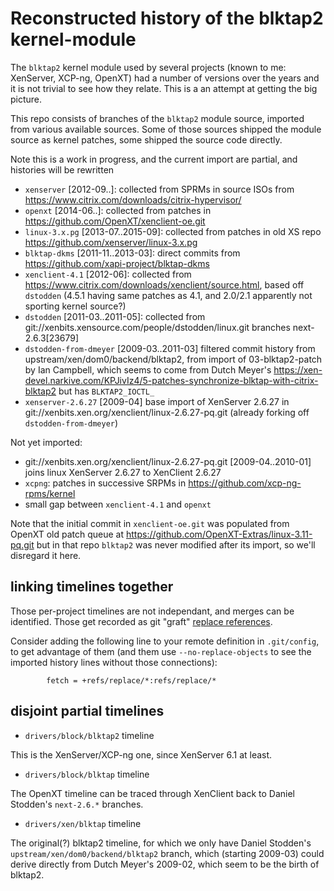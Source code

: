# Reconstructed history of the blktap2 kernel-module

The `blktap2` kernel module used by several projects (known to me:
XenServer, XCP-ng, OpenXT) had a number of versions over the years and
it is not trivial to see how they relate.  This is a an attempt at
getting the big picture.

This repo consists of branches of the `blktap2` module source,
imported from various available sources.  Some of those sources
shipped the module source as kernel patches, some shipped the source
code directly.

Note this is a work in progress, and the current import are partial,
and histories will be rewritten

* `xenserver` [2012-09..]: collected from SPRMs in source ISOs from
  https://www.citrix.com/downloads/citrix-hypervisor/
* `openxt` [2014-06..]: collected from patches in
  https://github.com/OpenXT/xenclient-oe.git
* `linux-3.x.pg` [2013-07..2015-09]: collected from patches in old XS repo
  https://github.com/xenserver/linux-3.x.pg
* `blktap-dkms` [2011-11..2013-03]: direct commits from
  https://github.com/xapi-project/blktap-dkms
* `xenclient-4.1` [2012-06]: collected from
  https://www.citrix.com/downloads/xenclient/source.html, based off
  `dstodden` (4.5.1 having same patches as 4.1, and 2.0/2.1 apparently
  not sporting kernel source?)
* `dstodden` [2011-03..2011-05]: collected from
  git://xenbits.xensource.com/people/dstodden/linux.git branches
  next-2.6.3[23679]
* `dstodden-from-dmeyer` [2009-03..2011-03] filtered commit history from
  upstream/xen/dom0/backend/blktap2, from import of 03-blktap2-patch
  by Ian Campbell, which seems to come from Dutch Meyer's
  https://xen-devel.narkive.com/KPJivIz4/5-patches-synchronize-blktap-with-citrix-blktap2
  but has `BLKTAP2_IOCTL_`
* `xenserver-2.6.27` [2009-04] base import of XenServer 2.6.27 in
  git://xenbits.xen.org/xenclient/linux-2.6.27-pq.git (already forking
  off `dstodden-from-dmeyer`)

Not yet imported:
* git://xenbits.xen.org/xenclient/linux-2.6.27-pq.git
  [2009-04..2010-01] joins linux XenServer 2.6.27 to XenClient 2.6.27
* `xcpng`: patches in successive SRPMs in
  https://github.com/xcp-ng-rpms/kernel
* small gap between `xenclient-4.1` and `openxt`

Note that the initial commit in `xenclient-oe.git` was populated from
OpenXT old patch queue at
https://github.com/OpenXT-Extras/linux-3.11-pq.git but in that repo
`blktap2` was never modified after its import, so we'll disregard it
here.

## linking timelines together

Those per-project timelines are not independant, and merges can be
identified.  Those get recorded as git "graft" [replace
references](https://git-scm.com/docs/git-replace).

Consider adding the following line to your remote definition in
`.git/config`, to get advantage of them (and them use
`--no-replace-objects` to see the imported history lines without those
connections):

```
        fetch = +refs/replace/*:refs/replace/*
```

## disjoint partial timelines

* `drivers/block/blktap2` timeline

This is the XenServer/XCP-ng one, since XenServer 6.1 at least.

* `drivers/block/blktap` timeline

The OpenXT timeline can be traced through XenClient back to Daniel
Stodden's `next-2.6.*` branches.

* `drivers/xen/blktap` timeline

The original(?) blktap2 timeline, for which we only have Daniel
Stodden's `upstream/xen/dom0/backend/blktap2` branch, which (starting
2009-03) could derive directly from Dutch Meyer's 2009-02, which seem
to be the birth of blktap2.
